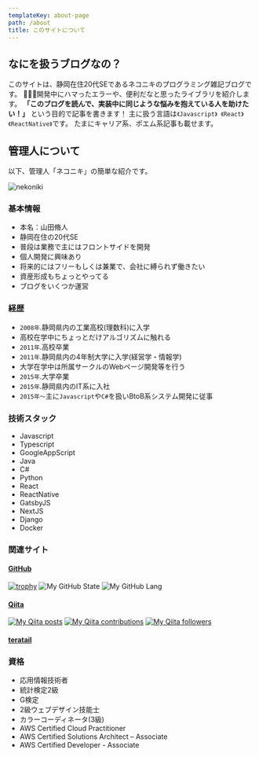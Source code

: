 ```yaml
---
templateKey: about-page
path: /about
title: このサイトについて
---
```

## なにを扱うブログなの？

このサイトは、静岡在住20代SEであるネコニキのプログラミング雑記ブログです。 開発中にハマったエラーや、便利だなと思ったライブラリを紹介します。
**「このブログを読んで、実装中に同じような悩みを抱えている人を助けたい！」** という目的で記事を書きます！ 主に扱う言語は`《Javascript》 《React》 《ReactNative》`です。 たまにキャリア系、ポエム系記事も載せます。

## 管理人について

以下、管理人「ネコニキ」の簡単な紹介です。

![nekoniki](/img/mypage-profile.jpg)

### 基本情報

* 本名：山田脩人
* 静岡在住の20代SE
* 普段は業務で主にはフロントサイドを開発
* 個人開発に興味あり
* 将来的にはフリーもしくは兼業で、会社に縛られず働きたい
* 資産形成もちょっとやってる
* ブログをいくつか運営

### 経歴

* `2008年`.静岡県内の工業高校(理数科)に入学
* 高校在学中にちょっとだけアルゴリズムに触れる
* `2011年`.高校卒業
* `2011年`.静岡県内の4年制大学に入学(経営学・情報学)
* 大学在学中は所属サークルのWebページ開発等を行う
* `2015年`.大学卒業
* `2015年`.静岡県内のIT系に入社
* `2015年〜`主に`Javascript`や`C#`を扱いBtoB系システム開発に従事

### 技術スタック
* Javascript
* Typescript
* GoogleAppScript
* Java
* C#
* Python
* React
* ReactNative
* GatsbyJS
* NextJS
* Django
* Docker

### 関連サイト

#### [GitHub](https://github.com/ShutoYamada)

[![trophy](https://github-profile-trophy.vercel.app/?username=ShutoYamada)](https://github.com/ryo-ma/github-profile-trophy) ![My GitHub State](https://github-readme-stats.vercel.app/api?username=shutoyamada&show_icons=true&count_private=true) ![My GitHub Lang](https://github-readme-stats.vercel.app/api/top-langs/?username=shutoyamada&layout=compact)

#### [Qiita](https://qiita.com/nekoniki)

[![My Qiita posts](https://qiita-badge.apiapi.app/s/nekoniki/posts.svg)](http://qiita.com/nekoniki) [![My Qiita contributions](https://qiita-badge.apiapi.app/s/nekoniki/contributions.svg)](http://qiita.com/nekoniki) [![My Qiita followers](https://qiita-badge.apiapi.app/s/nekoniki/followers.svg)](http://qiita.com/nekoniki)

#### [teratail](https://teratail.com/users/nekoniki)

### 資格

* 応用情報技術者
* 統計検定2級
* G検定
* 2級ウェブデザイン技能士
* カラーコーディネータ(3級)
* AWS Certified Cloud Practitioner
* AWS Certified Solutions Architect – Associate
* AWS Certified Developer - Associate